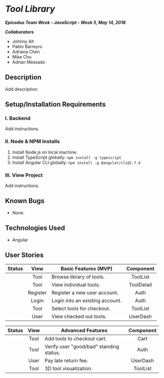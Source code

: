 # _Tool Library_

***Epicodus Team Week - JavaScript - Week 5, May 14, 2018***

***Collaborators***

- Johnny Alt
- Pablo Barreyro
- Adriana Chen
- Mike Chu
- Adrian Messado

## Description

Add description.

## Setup/Installation Requirements

### I. Backend

Add instructions.

### II. Node & NPM Installs

1. Install Node.js on local machine.
2. Install TypeScript globally: `npm install -g typescript`
3. Install Angular CLI globally: `npm install -g @angular/cli@1.7.4`

### III. View Project

Add instructions.

## Known Bugs

- None.

## Technologies Used

* Angular

## User Stories

| Status | View | Basic Features (MVP) | Component |
| :-: | :-: | --- | :-: |
| | Tool | Browse library of tools. | ToolList |
| | Tool | View individual tools. | ToolDetail |
| | Register | Register a new user account. | Auth |
| | Login | Login into an existing account. | Auth |
| | Tool | Select tools for checkout. | ToolList |
| | User | View checked out tools. | UserDash |

| Status | View | Advanced Features | Component |
| :-: | :-: | --- | :-: |
| | Tool | Add tools to checkout cart. | Cart |
| | Tool | Verify user "good/bad" standing status. | Auth |
| | User | Pay late return fee. | UserDash |
| | Tool | 3D tool visualization. | ToolList |
